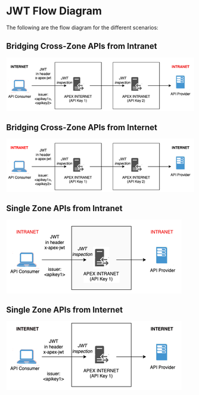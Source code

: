 # JWT Flow Diagram

The following are the flow diagram for the different scenarios:

## Bridging Cross-Zone APIs from Intranet

![import-backend-api](./image/1download.png)

## Bridging Cross-Zone APIs from Internet

![import-backend-api](./image/2download.png)

## Single Zone APIs from Intranet

![import-backend-api](./image/3download.png)

## Single Zone APIs from Internet

![import-backend-api](./image/4download.png)
